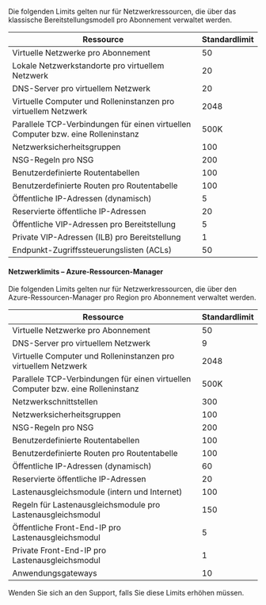 Die folgenden Limits gelten nur für Netzwerkressourcen, die über das klassische Bereitstellungsmodell pro Abonnement verwaltet werden.

Ressource| Standardlimit
--- | ---
Virtuelle Netzwerke pro Abonnement | 50
Lokale Netzwerkstandorte pro virtuellem Netzwerk | 20
DNS-Server pro virtuellem Netzwerk | 20
Virtuelle Computer und Rolleninstanzen pro virtuellem Netzwerk | 2048
Parallele TCP-Verbindungen für einen virtuellen Computer bzw. eine Rolleninstanz | 500K
Netzwerksicherheitsgruppen | 100
NSG-Regeln pro NSG | 200
Benutzerdefinierte Routentabellen | 100
Benutzerdefinierte Routen pro Routentabelle | 100
Öffentliche IP-Adressen (dynamisch) | 5
Reservierte öffentliche IP-Adressen | 20
Öffentliche VIP-Adressen pro Bereitstellung | 5
Private VIP-Adressen (ILB) pro Bereitstellung | 1
Endpunkt-Zugriffssteuerungslisten (ACLs) | 50


#### Netzwerklimits – Azure-Ressourcen-Manager

Die folgenden Limits gelten nur für Netzwerkressourcen, die über den Azure-Ressourcen-Manager pro Region pro Abonnement verwaltet werden.

Ressource| Standardlimit
--- | ---
Virtuelle Netzwerke pro Abonnement | 50
DNS-Server pro virtuellem Netzwerk | 9
Virtuelle Computer und Rolleninstanzen pro virtuellem Netzwerk | 2048
Parallele TCP-Verbindungen für einen virtuellen Computer bzw. eine Rolleninstanz | 500K
Netzwerkschnittstellen | 300
Netzwerksicherheitsgruppen | 100
NSG-Regeln pro NSG | 200
Benutzerdefinierte Routentabellen | 100
Benutzerdefinierte Routen pro Routentabelle | 100
Öffentliche IP-Adressen (dynamisch) | 60
Reservierte öffentliche IP-Adressen | 20
Lastenausgleichsmodule (intern und Internet) | 100
Regeln für Lastenausgleichsmodule pro Lastenausgleichsmodul | 150
Öffentliche Front-End-IP pro Lastenausgleichsmodul | 5
Private Front-End-IP pro Lastenausgleichsmodul | 1
Anwendungsgateways | 10

Wenden Sie sich an den Support, falls Sie diese Limits erhöhen müssen.

<!----HONumber=Sept15_HO1-->